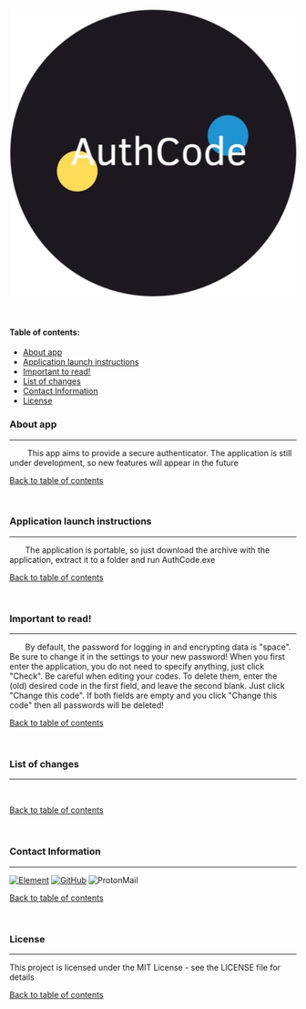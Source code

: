 <p align="center"><img src="Logo.png"><p>
<br/>

#### Table of contents:
- [About app](#about-app)
- [Application launch instructions](#application-launch-instructions)
- [Important to read!](#important-to-read)
- [List of changes](#list-of-changes)
- [Contact Information](#contact-information)
- [License](#license)

### About app
___
​ ​ ​ ​ ​ ​ ​ ​ This app aims to provide a secure authenticator. The application is still under development, so new features will appear in the future

[Back to table of contents](#table-of-contents)

<br>

### Application launch instructions
___
 ​ ​ ​ ​ ​ ​ ​ The application is portable, so just download the archive with the application, extract it to a folder and run AuthCode.exe

[Back to table of contents](#table-of-contents)

<br>

### Important to read!
___
 ​ ​ ​ ​ ​ ​ ​ By default, the password for logging in and encrypting data is "space". Be sure to change it in the settings to your new password! When you first enter the application, you do not need to specify anything, just click "Check". Be careful when editing your codes. To delete them, enter the (old) desired code in the first field, and leave the second blank. Just click "Change this code". If both fields are empty and you click "Change this code" then all passwords will be deleted!

[Back to table of contents](#table-of-contents)

<br>

### List of changes
___
 ​ ​ ​ ​ ​ ​ ​ 

[Back to table of contents](#table-of-contents)

<br>

### Contact Information
___
[![Element](https://img.shields.io/badge/-Element-141321?style=for-the-badge&logo=Element&logoColor=green)](https://matrix.to/#/@zenitika:matrix.org)
[![GitHub](https://img.shields.io/badge/-My_GitHub-141321?style=for-the-badge&logo=GitHub&logoColor=white)](https://github.com/Zenitika)
![ProtonMail](https://img.shields.io/badge/-zenitika@proton.me-141321?style=for-the-badge&logo=ProtonMail&logoColor=#8653d4)

[Back to table of contents](#table-of-contents)

<br>

### License
___
This project is licensed under the MIT License - see the LICENSE file for details

[Back to table of contents](#table-of-contents)
